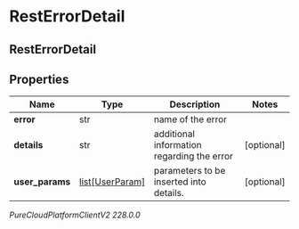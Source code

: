 # RestErrorDetail

## RestErrorDetail

## Properties

|Name | Type | Description | Notes|
|------------ | ------------- | ------------- | -------------|
| **error** | str | name of the error | |
| **details** | str | additional information regarding the error | [optional] |
| **user_params** | [list[UserParam]](UserParam) | parameters to be inserted into details. | [optional] |



_PureCloudPlatformClientV2 228.0.0_
